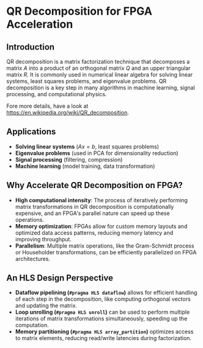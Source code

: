 # QR Decomposition for FPGA Acceleration

## Introduction  
QR decomposition is a matrix factorization technique that decomposes a matrix $A$ into a product of an orthogonal matrix $Q$ and an upper triangular matrix $R$. It is commonly used in numerical linear algebra for solving linear systems, least squares problems, and eigenvalue problems. QR decomposition is a key step in many algorithms in machine learning, signal processing, and computational physics.

Fore more details, have a look at https://en.wikipedia.org/wiki/QR_decomposition.

## Applications  
- **Solving linear systems** ($Ax = b$, least squares problems)  
- **Eigenvalue problems** (used in PCA for dimensionality reduction)  
- **Signal processing** (filtering, compression)  
- **Machine learning** (model training, data transformation)

## Why Accelerate QR Decomposition on FPGA?  
- **High computational intensity**: The process of iteratively performing matrix transformations in QR decomposition is computationally expensive, and an FPGA's parallel nature can speed up these operations.
- **Memory optimization**: FPGAs allow for custom memory layouts and optimized data access patterns, reducing memory latency and improving throughput.
- **Parallelism**: Multiple matrix operations, like the Gram-Schmidt process or Householder transformations, can be efficiently parallelized on FPGA architectures.

## An HLS Design Perspective 
- **Dataflow pipelining (`#pragma HLS dataflow`)** allows for efficient handling of each step in the decomposition, like computing orthogonal vectors and updating the matrix.
- **Loop unrolling (`#pragma HLS unroll`)** can be used to perform multiple iterations of matrix transformations simultaneously, speeding up the computation.
- **Memory partitioning (`#pragma HLS array_partition`)** optimizes access to matrix elements, reducing read/write latencies during factorization.

